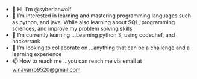 - 👋 Hi, I’m @syberianwolf
- 👀 I’m interested in learning and mastering programming languages such as python, and java. While also learning about SQL, programming sciences, and improve my problem solving skills
- 🌱 I’m currently learning ...Learning python 3, using codechef, and hackerrank
- 💞️ I’m looking to collaborate on ...anything that can be a challenge and a learning experience 
- 📫 How to reach me ...you can reach me via email at w.navarro9520@gmail.com

<!---
syberianwolf/syberianwolf is a ✨ special ✨ repository because its `README.md` (this file) appears on your GitHub profile.
You can click the Preview link to take a look at your changes.
--->
